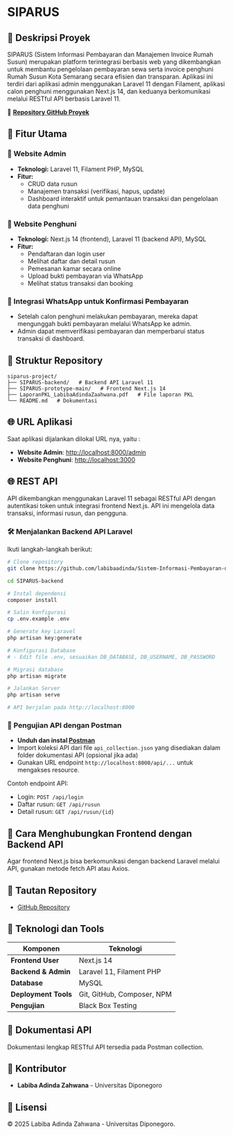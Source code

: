 # SIPARUS

## 📌 Deskripsi Proyek
SIPARUS (Sistem Informasi Pembayaran dan Manajemen Invoice Rumah Susun) merupakan platform terintegrasi berbasis web yang dikembangkan untuk membantu pengelolaan pembayaran sewa serta invoice penghuni Rumah Susun Kota Semarang secara efisien dan transparan. Aplikasi ini terdiri dari aplikasi admin menggunakan Laravel 11 dengan Filament, aplikasi calon penghuni menggunakan Next.js 14, dan keduanya berkomunikasi melalui RESTful API berbasis Laravel 11.

📂 **[Repository GitHub Proyek](https://github.com/labibaadinda/Sistem-Informasi-Pembayaran-dan-Pengelolaan-Rusun-Kota-Semarang)**

## 🚀 Fitur Utama

### 🔹 Website Admin
- **Teknologi:** Laravel 11, Filament PHP, MySQL
- **Fitur:**
  - CRUD data rusun
  - Manajemen transaksi (verifikasi, hapus, update)
  - Dashboard interaktif untuk pemantauan transaksi dan pengelolaan data penghuni

### 🔹 Website Penghuni
- **Teknologi:** Next.js 14 (frontend), Laravel 11 (backend API), MySQL
- **Fitur:**
  - Pendaftaran dan login user
  - Melihat daftar dan detail rusun
  - Pemesanan kamar secara online
  - Upload bukti pembayaran via WhatsApp
  - Melihat status transaksi dan booking

### 🔹 Integrasi WhatsApp untuk Konfirmasi Pembayaran
- Setelah calon penghuni melakukan pembayaran, mereka dapat mengunggah bukti pembayaran melalui WhatsApp ke admin.
- Admin dapat memverifikasi pembayaran dan memperbarui status transaksi di dashboard.

## 📂 Struktur Repository
```
siparus-project/
├── SIPARUS-backend/   # Backend API Laravel 11
├── SIPARUS-prototype-main/   # Frontend Next.js 14
├── LaporanPKL_LabibaAdindaZaahwana.pdf   # File laporan PKL
└── README.md   # Dokumentasi
```

## 🌐 URL Aplikasi
Saat aplikasi dijalankan dilokal URL nya, yaitu : 
- **Website Admin**: [http://localhost:8000/admin](http://localhost:8000/admin)
- **Website Penghuni**: [http://localhost:3000](http://localhost:3000)

## 🌐 REST API
API dikembangkan menggunakan Laravel 11 sebagai RESTful API dengan autentikasi token untuk integrasi frontend Next.js. API ini mengelola data transaksi, informasi rusun, dan pengguna.

### 🛠 Menjalankan Backend API Laravel

Ikuti langkah-langkah berikut:

```bash
# Clone repository
git clone https://github.com/labibaadinda/Sistem-Informasi-Pembayaran-dan-Pengelolaan-Rusun-Kota-Semarang.git

cd SIPARUS-backend

# Instal dependensi
composer install

# Salin konfigurasi
cp .env.example .env

# Generate key Laravel
php artisan key:generate

# Konfigurasi Database
# - Edit file .env, sesuaikan DB_DATABASE, DB_USERNAME, DB_PASSWORD

# Migrasi database
php artisan migrate

# Jalankan Server
php artisan serve

# API berjalan pada http://localhost:8000
```

### 🔎 Pengujian API dengan Postman

- **Unduh dan instal [Postman](https://www.postman.com/)**
- Import koleksi API dari file `api_collection.json` yang disediakan dalam folder dokumentasi API (opsional jika ada)
- Gunakan URL endpoint `http://localhost:8000/api/...` untuk mengakses resource.

Contoh endpoint API:
- Login: `POST /api/login`
- Daftar rusun: `GET /api/rusun`
- Detail rusun: `GET /api/rusun/{id}`

## 🔎 Cara Menghubungkan Frontend dengan Backend API

Agar frontend Next.js bisa berkomunikasi dengan backend Laravel melalui API, gunakan metode fetch API atau Axios.



## 🔗 Tautan Repository
- [GitHub Repository](https://github.com/labibaadinda/Sistem-Informasi-Pembayaran-dan-Pengelolaan-Rusun-Kota-Semarang)

## 🔗 Teknologi dan Tools
| Komponen             | Teknologi                              |
|----------------------|----------------------------------------|
| **Frontend User**    | Next.js 14                             |
| **Backend & Admin**  | Laravel 11, Filament PHP               |
| **Database**         | MySQL                                  |
| **Deployment Tools** | Git, GitHub, Composer, NPM             |
| **Pengujian**        | Black Box Testing                      |

## 📖 Dokumentasi API
Dokumentasi lengkap RESTful API tersedia pada Postman collection.

## 👥 Kontributor
- **Labiba Adinda Zahwana** - Universitas Diponegoro

## 📌 Lisensi
© 2025 Labiba Adinda Zahwana - Universitas Diponegoro.
